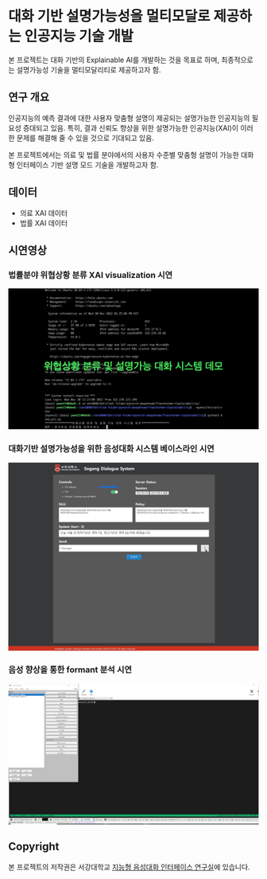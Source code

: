 #  대화 기반 설명가능성을 멀티모달로 제공하는 인공지능 기술 개발

본 프로젝트는 대화 기반의 Explainable AI를 개발하는 것을 목표로 하며, 최종적으로는 설명가능성 기술을 멀티모달리티로 제공하고자 함.

## 연구 개요
인공지능의 예측 결과에 대한 사용자 맞춤형 설명이 제공되는 설명가능한 인공지능의 필요성 증대되고 있음. 특히, 결과 신뢰도 향상을 위한 설명가능한 인공지능(XAI)이 이러한 문제를 해결해 줄 수 있을 것으로 기대되고 있음. 

본 프로젝트에서는 의료 및 법률 분야에서의 사용자 수준별 맞춤형 설명이 가능한 대화형 인터페이스 기반 설명 모드 기술을 개발하고자 함.

## 데이터

- 의료 XAI 데이터
- 법률 XAI 데이터

## 시연영상

### 법률분야 위협상황 분류 XAI visualization 시연

[![video](imgs/2022_threat_recognition_xai.png)](https://youtu.be/C5Pj3JnCnkU)

### 대화기반 설명가능성을 위한 음성대화 시스템 베이스라인 시연
[![video](imgs/2022_dialog_system_baseline.png)](https://youtu.be/MkLV-zL44lQ)

### 음성 향상을 통한 formant 분석 시연
[![video](imgs/2022_speech_formant.png)](https://youtu.be/oAatL6tN420)


## Copyright

본 프로젝트의 저작권은 서강대학교 [지능형 음성대화 인터페이스 연구실](https://isds.sogang.ac.kr/)에 있습니다.